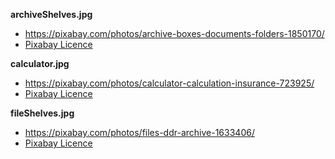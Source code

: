 **archiveShelves.jpg**

-   <https://pixabay.com/photos/archive-boxes-documents-folders-1850170/>
-   [Pixabay Licence](https://pixabay.com/service/license/)

**calculator.jpg**

-   <https://pixabay.com/photos/calculator-calculation-insurance-723925/>
-   [Pixabay Licence](https://pixabay.com/service/license/)

**fileShelves.jpg**

-   <https://pixabay.com/photos/files-ddr-archive-1633406/>
-   [Pixabay Licence](https://pixabay.com/service/license/)
